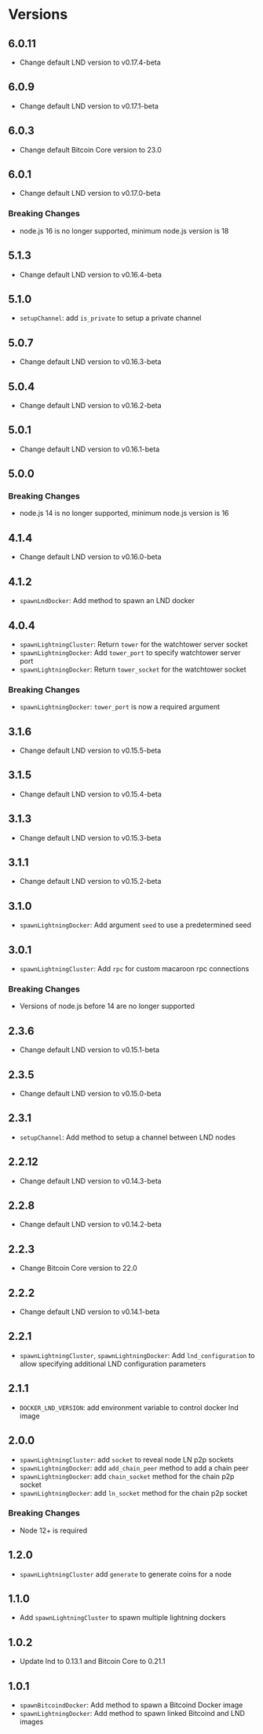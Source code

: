 # Versions

## 6.0.11

- Change default LND version to v0.17.4-beta

## 6.0.9

- Change default LND version to v0.17.1-beta

## 6.0.3

- Change default Bitcoin Core version to 23.0

## 6.0.1

- Change default LND version to v0.17.0-beta

### Breaking Changes

- node.js 16 is no longer supported, minimum node.js version is 18

## 5.1.3

- Change default LND version to v0.16.4-beta

## 5.1.0

- `setupChannel`: add `is_private` to setup a private channel

## 5.0.7

- Change default LND version to v0.16.3-beta

## 5.0.4

- Change default LND version to v0.16.2-beta

## 5.0.1

- Change default LND version to v0.16.1-beta

## 5.0.0

### Breaking Changes

- node.js 14 is no longer supported, minimum node.js version is 16

## 4.1.4

- Change default LND version to v0.16.0-beta

## 4.1.2

- `spawnLndDocker`: Add method to spawn an LND docker

## 4.0.4

- `spawnLightningCluster`: Return `tower` for the watchtower server socket
- `spawnLightningDocker`: Add `tower_port` to specify watchtower server port
- `spawnLightningDocker`: Return `tower_socket` for the watchtower socket

### Breaking Changes

- `spawnLightningDocker`: `tower_port` is now a required argument

## 3.1.6

- Change default LND version to v0.15.5-beta

## 3.1.5

- Change default LND version to v0.15.4-beta

## 3.1.3

- Change default LND version to v0.15.3-beta

## 3.1.1

- Change default LND version to v0.15.2-beta

## 3.1.0

- `spawnLightningDocker`: Add argument `seed` to use a predetermined seed

## 3.0.1

- `spawnLightningCluster`: Add `rpc` for custom macaroon rpc connections

### Breaking Changes

- Versions of node.js before 14 are no longer supported

## 2.3.6

- Change default LND version to v0.15.1-beta

## 2.3.5

- Change default LND version to v0.15.0-beta

## 2.3.1

- `setupChannel`: Add method to setup a channel between LND nodes

## 2.2.12

- Change default LND version to v0.14.3-beta

## 2.2.8

- Change default LND version to v0.14.2-beta

## 2.2.3

- Change Bitcoin Core version to 22.0

## 2.2.2

- Change default LND version to v0.14.1-beta

## 2.2.1

- `spawnLightningCluster`, `spawnLightningDocker`: Add `lnd_configuration` to
    allow specifying additional LND configuration parameters

## 2.1.1

- `DOCKER_LND_VERSION`: add environment variable to control docker lnd image

## 2.0.0

- `spawnLightningCluster`: add `socket` to reveal node LN p2p sockets
- `spawnLightningDocker`: add `add_chain_peer` method to add a chain peer
- `spawnLightningDocker`: add `chain_socket` method for the chain p2p socket
- `spawnLightningDocker`: add `ln_socket` method for the chain p2p socket

### Breaking Changes

- Node 12+ is required

## 1.2.0

- `spawnLightningCluster` add `generate` to generate coins for a node

## 1.1.0

- Add `spawnLightningCluster` to spawn multiple lightning dockers

## 1.0.2

- Update lnd to 0.13.1 and Bitcoin Core to 0.21.1

## 1.0.1

- `spawnBitcoindDocker`: Add method to spawn a Bitcoind Docker image
- `spawnLightningDocker`: Add method to spawn linked Bitcoind and LND images
